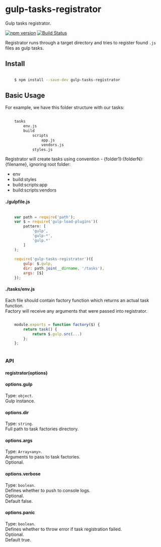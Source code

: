 # gulp-tasks-registrator

Gulp tasks registrator. 

[![npm version](https://badge.fury.io/js/gulp-tasks-registrator.svg)](https://www.npmjs.com/package/gulp-tasks-registrator)
[![Build Status](https://secure.travis-ci.org/ziflex/gulp-tasks-registrator.svg?branch=master)](http://travis-ci.org/ziflex/gulp-tasks-registrator)  

Registrator runs through a target directory and tries to register found ```.js``` files as gulp tasks.  


## Install

```sh

    $ npm install --save-dev gulp-tasks-registrator

```

## Basic Usage

For example, we have this folder structure with our tasks:

````sh
    
    tasks
        env.js
        build
            scripts
                app.js
                vendors.js
            styles.js

````

Registrator will create tasks using convention - {folder1}:{folderN}:{filename}, ignoring root folder:  
  
* env  
* build:styles  
* build:scripts:app  
* build:scripts:vendors 

#### ./gulpfile.js

```javascript
    
    var path = require('path');
    var $ = require('gulp-load-plugins')(
        pattern: [
            'gulp',
            'gulp-*',
            'gulp.*'
        ]
    );
    
    require('gulp-tasks-registrator')({
        gulp: $.gulp,
        dir: path.join(__dirname, '/tasks'),
        args: [$]
    });

```

#### ./tasks/env.js
Each file should contain factory function which returns an actual task function.  
Factory will receive any arguments that were passed into registrator.

```javascript

    module.exports = function factory($) {
        return task() {
            return $.gulp.src(...)
        };
    };
    
```` 

### API

#### registrator(options)

#### options.gulp
Type: `object`.  
Gulp instance.  

#### options.dir
Type: `string`.  
Full path to task factories directory.   

#### options.args
Type: `Array<any>`.  
Arguments to pass to task factories.  
Optional.  

#### options.verbose
Type: `boolean`.  
Defines whether to push to console logs.  
Optional.  
Default false.  

#### options.panic
Type: `boolean`.  
Defines whether to throw error if task registration failed.  
Optional.  
Default true. 
